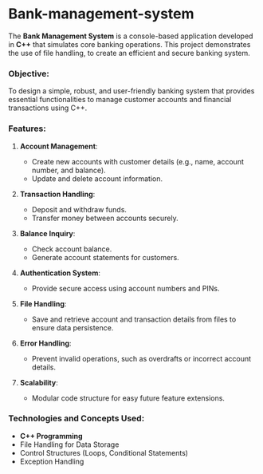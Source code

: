 # Bank-management-system
The **Bank Management System** is a console-based application developed in **C++** that simulates core banking operations. This project demonstrates the use of file handling, to create an efficient and secure banking system.  

### **Objective:**  
To design a simple, robust, and user-friendly banking system that provides essential functionalities to manage customer accounts and financial transactions using C++.

### **Features:**  
1. **Account Management**:  
   - Create new accounts with customer details (e.g., name, account number, and balance).  
   - Update and delete account information.  

2. **Transaction Handling**:  
   - Deposit and withdraw funds.  
   - Transfer money between accounts securely.  

3. **Balance Inquiry**:  
   - Check account balance.  
   - Generate account statements for customers.  

4. **Authentication System**:  
   - Provide secure access using account numbers and PINs.  

5. **File Handling**:  
   - Save and retrieve account and transaction details from files to ensure data persistence.  

6. **Error Handling**:  
   - Prevent invalid operations, such as overdrafts or incorrect account details.  

7. **Scalability**:  
   - Modular code structure for easy future feature extensions.  

### **Technologies and Concepts Used:**  
- **C++ Programming**    
- File Handling for Data Storage  
- Control Structures (Loops, Conditional Statements)  
- Exception Handling  


